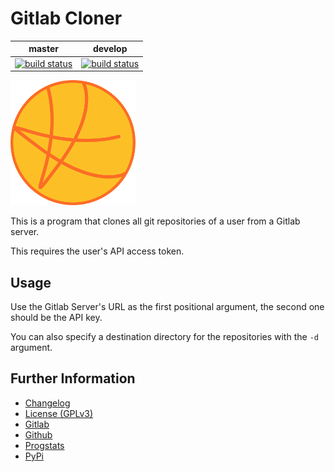 # Gitlab Cloner

|master|develop|
|:---:|:---:|
|[![build status](https://gitlab.namibsun.net/namibsun/python/gitlab-cloner/badges/master/build.svg)](https://gitlab.namibsun.net/namibsun/python/gitlab-cloner/commits/master)|[![build status](https://gitlab.namibsun.net/namibsun/python/gitlab-cloner/badges/develop/build.svg)](https://gitlab.namibsun.net/namibsun/python/gitlab-cloner/commits/develop)|
![Logo](resources/logo/logo-readme.png "Logo")

This is a program that clones all git repositories of a user from a
Gitlab server.

This requires the user's API access token.

## Usage

Use the Gitlab Server's URL as the first positional argument, the second 
one should be the API key.

You can also specify a destination directory for the repositories
with the ```-d``` argument.

## Further Information

* [Changelog](CHANGELOG)
* [License (GPLv3)](LICENSE)
* [Gitlab](https://gitlab.namibsun.net/namibsun/python/gitlab-cloner)
* [Github](https://github.com/namboy94/gitlab-cloner)
* [Progstats](https://progstats.namibsun.net/projects/gitlab-cloner)
* [PyPi](https://pypi.org/project/gitlab-cloner)
